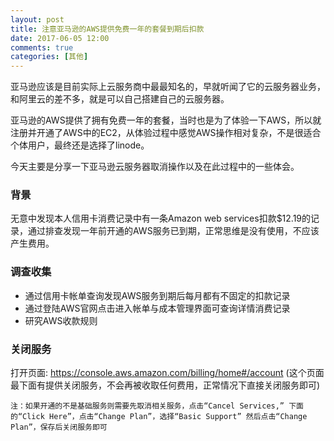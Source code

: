 ```yaml
---
layout: post
title: 注意亚马逊的AWS提供免费一年的套餐到期后扣款
date: 2017-06-05 12:00
comments: true
categories: [其他]
---
```



亚马逊应该是目前实际上云服务商中最最知名的，早就听闻了它的云服务器业务，和阿里云的差不多，就是可以自己搭建自己的云服务器。

亚马逊的AWS提供了拥有免费一年的套餐，当时也是为了体验一下AWS，所以就注册并开通了AWS中的EC2，从体验过程中感觉AWS操作相对复杂，不是很适合个体用户，最终还是选择了linode。

今天主要是分享一下亚马逊云服务器取消操作以及在此过程中的一些体会。

### 背景

无意中发现本人信用卡消费记录中有一条Amazon web services扣款$12.19的记录，通过排查发现一年前开通的AWS服务已到期，正常思维是没有使用，不应该产生费用。

### 调查收集

- 通过信用卡帐单查询发现AWS服务到期后每月都有不固定的扣款记录
- 通过登陆AWS官网点击进入帐单与成本管理界面可查询详情消费记录
- 研究AWS收款规则

### 关闭服务

打开页面: https://console.aws.amazon.com/billing/home#/account (这个页面最下面有提供关闭服务，不会再被收取任何费用，正常情况下直接关闭服务即可) 

```注：如果开通的不是基础服务则需要先取消相关服务，点击“Cancel Services,” 下面的“Click Here”，点击“Change Plan”，选择“Basic Support” 然后点击“Change Plan”，保存后关闭服务即可```


